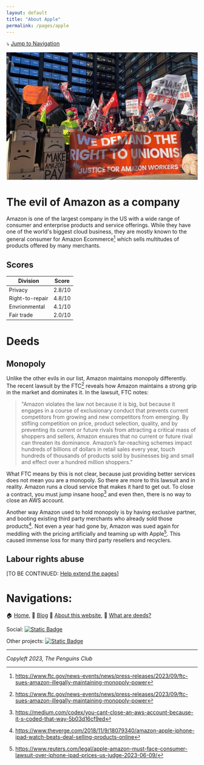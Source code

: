 ```yaml
---
layout: default
title: "About Apple"
permalink: /pages/apple
---
```

⤵️ [Jump to Navigation](#navigations)

![Amazon workers protesting](img/amazon-protest.jpg)

# The evil of Amazon as a company

Amazon is one of the largest company in the US with a wide range of consumer and enterprise products and service offerings. While they have one of the world's biggest cloud business, they are mostly known to the general consumer for Amazon Ecommerce[^1] which sells multitudes of products offered by many merchants. 

## Scores

| Division        | Score  |
| ----------------- | -------- |
| Privacy         | 2.8/10 |
| Right-to-repair | 4.8/10 |
| Envrionmental   | 4.1/10 |
| Fair trade      | 2.0/10 |

# Deeds

## Monopoly

Unlike the other evils in our list, Amazon maintains monopoly differently. The recent lawsuit by the FTC[^1] reveals how Amazon maintains a strong grip in the market and dominates it. In the lawsuit, FTC notes:

> "Amazon violates the law not because it is big, but because it engages in a course of exclusionary conduct that prevents current competitors from growing and new competitors from emerging. By stifling competition on price, product selection, quality, and by preventing its current or future rivals from attracting a critical mass of shoppers and sellers, Amazon ensures that no current or future rival can threaten its dominance. Amazon’s far-reaching schemes impact hundreds of billions of dollars in retail sales every year, touch hundreds of thousands of products sold by businesses big and small and effect over a hundred million shoppers."

What FTC means by this is not clear, because just providing better services does not mean you are a monopoly. So there are more to this lawsuit and in reality. Amazon runs a cloud service that makes it hard to get out. To close a contract, you must jump insane hoop[^2] and even then, there is no way to close an AWS account. 

Another way Amazon used to hold monopoly is by having exclusive partner, and booting existing third party merchants who already sold those products[^3]. Not even a year had gone by, Amazon was sued again for meddling with the pricing artificially and teaming up with Apple[^4]. This caused immense loss for many third party resellers and recyclers.

## Labour rights abuse

[TO BE CONTINUED: [Help extend the pages](https://github.com/imahbub/evilapple/discussions)]

[^1]: https://www.ftc.gov/news-events/news/press-releases/2023/09/ftc-sues-amazon-illegally-maintaining-monopoly-power

[^2]: https://medium.com/codex/you-cant-close-an-aws-account-because-it-s-coded-that-way-5b03d16cf9ed

[^3]: https://www.theverge.com/2018/11/9/18079340/amazon-apple-iphone-ipad-watch-beats-deal-selling-products-online

[^4]: https://www.reuters.com/legal/apple-amazon-must-face-consumer-lawsuit-over-iphone-ipad-prices-us-judge-2023-06-09/

# Navigations:

🏠 [Home](https://evilapple.org), 📝 [Blog](/pages/blog) 📖 [About this website](about), 📢 [What are deeds?](deeds)

Social: <a href="https://t.me/The_PenguinsClub">![Static Badge](https://img.shields.io/badge/Telegram-join_us-0088CC?logo=telegram&logoColor=white&link=https%3A%2F%2Ft.me%2FThe_PenguinsClub)</a>

Other projects: <a href="https://the-penguins-club.github.io/bd-blockade/">![Static Badge](https://img.shields.io/badge/The_Penguins_Club%2Fbd--blockade-black?logo=github&logoColor=white&link=https%3A%2F%2Fgithub.com%2FThe-Penguins-Club%2Fbd-blockade)</a>

---

*Copyleft 2023, The Penguins Club*

<script src="https://giscus.app/client.js"
        data-repo="imahbub/evilapple"
        data-repo-id="R_kgDOKvVkrw"
        data-category="General"
        data-category-id="DIC_kwDOKvVkr84CbEw5"
        data-mapping="pathname"
        data-strict="0"
        data-reactions-enabled="1"
        data-emit-metadata="0"
        data-input-position="top"
        data-theme="light"
        data-lang="en"
        crossorigin="anonymous"
        async>
</script>
